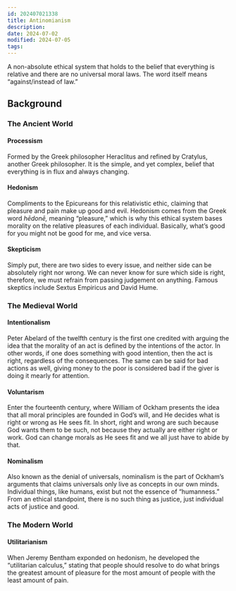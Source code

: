 ```yaml
---
id: 202407021338
title: Antinomianism
description: 
date: 2024-07-02
modified: 2024-07-05
tags: 
---
```

A non-absolute ethical system that holds to the belief that everything is relative and there are no universal moral laws. The word itself means “against/instead of law.”

## Background

### The Ancient World

#### Processism

Formed by the Greek philosopher Heraclitus and refined by Cratylus, another Greek philosopher. It is the simple, and yet complex, belief that everything is in flux and always changing.

#### Hedonism

Compliments to the Epicureans for this relativistic ethic, claiming that pleasure and pain make up good and evil. Hedonism comes from the Greek word *hēdonē,* meaning “pleasure,” which is why this ethical system bases morality on the relative pleasures of each individual. Basically, what’s good for you might not be good for me, and vice versa.

#### Skepticism

Simply put, there are two sides to every issue, and neither side can be absolutely right nor wrong. We can never know for sure which side is right, therefore, we must refrain from passing judgement on anything. Famous skeptics include Sextus Empiricus and David Hume.

### The Medieval World

#### Intentionalism

Peter Abelard of the twelfth century is the first one credited with arguing the idea that the morality of an act is defined by the intentions of the actor. In other words, if one does something with good intention, then the act is right, regardless of the consequences. The same can be said for bad actions as well, giving money to the poor is considered bad if the giver is doing it mearly for attention.

#### Voluntarism

Enter the fourteenth century, where William of Ockham presents the idea that all moral principles are founded in God’s will, and He decides what is right or wrong as He sees fit. In short, right and wrong are such because God wants them to be such, not because they actually are either right or work. God can change morals as He sees fit and we all just have to abide by that.

#### Nominalism

Also known as the denial of universals, nominalism is the part of Ockham’s arguments that claims universals only live as concepts in our own minds. Individual things, like humans, exist but not the essence of “humanness.” From an ethical standpoint, there is no such thing as justice, just individual acts of justice and good.

### The Modern World

#### Utilitarianism

When Jeremy Bentham exponded on hedonism, he developed the “utilitarian calculus,” stating that people should resolve to do what brings the greatest amount of pleasure for the most amount of people with the least amount of pain.